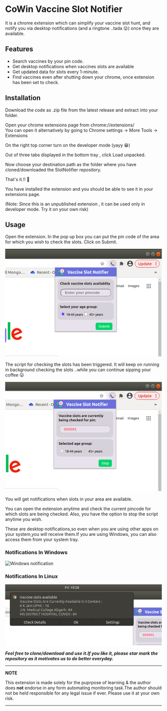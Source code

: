 # CoWin Vaccine Slot Notifier

It is a chrome extension which can simplify your vaccine slot hunt, and notify you via desktop notifications (and a ringtone ..tada :stuck_out_tongue:) once they are available.

## Features
 * Search vaccines by your pin code.
 * Get desktop notifications when vaccines slots are available
 * Get updated data for slots every 1-minute.
 * Find vaccines even after shutting down your chrome, once extension has been set to check.
 

## Installation

Download the code as .zip file from the latest release and extract into your folder.

Open your chrome extensions page from chrome://extensions/  
You can open it alternatively by going to Chrome settings -> More Tools -> Extensions

On the right top corner turn on the developer mode (yayy :grin:)

Out of three tabs displayed in the bottom tray , click Load unpacked.

Now choose your destination path as the folder where you have cloned/downloaded the SlotNotifier repository.

That's it.!! :clap:

You have installed the extension and you should be able to see it in your extensions page.

(Note: Since this is an unpublished extension , it can be used only in developer mode. Try it on your own risk)

## Usage

Open the extension.  In the pop up box you can put the pin code of the area for which you wish to check the slots.
Click on Submit.  

![Create screen](media/images/create_screen.png)

The script for checking the slots has been triggered. It will keep on running in background checking the slots ..while you can continue sipping your coffee :stuck_out_tongue:

![View screen](media/images/view_screen.png)


You will get notifications when slots in your area are available.

You can open the extension anytime and check the current pincode for which slots are being checked. Also, you have the option to stop the script anytime you wish.

These are desktop notifications,so even when you are using other apps on your system,you will receive them.If you are using Windows, you can also access them from your system tray.

### Notifications In Windows
![Windows notification](media/images/notification_windows.jpeg)


### Notifications In Linux
![Ubuntu notification](media/images/notification_ubuntu.png)

***Feel free to clone/download and use it.If you like it, please star mark the repository as it motivates us to do better everyday.***

---
**NOTE**

This extension is made solely for the puprpose of learning & the author does **not** endorse in any form automating monitoring task.The author should not be held responsible for any legal issue if ever. Please use it at your own risk. 

---

